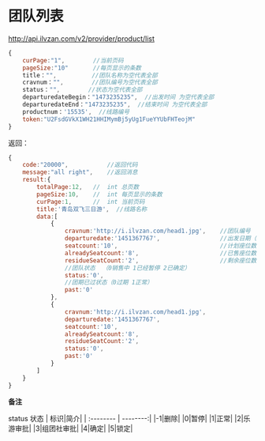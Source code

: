 # 团队列表
http://api.ilvzan.com/v2/provider/product/list
``` js
{
	curPage:"1", 		//当前页码
	pageSize:"10"       //每页显示的条数
	title："",          //团队名称为空代表全部
	cravnum："",        //团队编号为空代表全部
	status："",        //状态为空代表全部
	departuredateBegin："1473235235",  //出发时间 为空代表全部
	departuredateEnd："1473235235",  //结束时间 为空代表全部
	productnum：'15535',  //线路编号
	token:"U2FsdGVkX1WH21HHIMymBj5yUg1FueYYUbFHTeojM"
}
```

返回：
``` js
{
	code:"20000",           //返回代码
	message:"all right",    //返回消息
	result:{
		totalPage:12,	//	int	总页数
		pageSize:10,	//	int	每页显示的条数
		curPage:1,		//	int	当前页码
		title:'青岛双飞三日游',  //线路名称
		data:[
			{
				cravnum:'http://i.ilvzan.com/head1.jpg',    //团队编号
				departuredate:'1451367767',                 //出发日期（时间戳）
				seatcount:'10',                             //计划座位数
				alreadySeatcount:'8',				        //已售座位数
				residueSeatCount:'2',                       //剩余座位数
				//团队状态  （0销售中 1已经暂停 2已确定）
				status:'0',
				//团期已过状态（0过期 1正常）
				past:'0'
			},
			{
				cravnum:'http://i.ilvzan.com/head1.jpg',
				departuredate:'1451367767',
				seatcount:'10',
				alreadySeatcount:'8',
				residueSeatCount:'2',
				status:'0',
				past:'0'
			}
		]
	}
}
```

**备注**

status 状态
| 标识|简介|
| :-------- | --------:| 
|-1|删除|
|0|暂停|
|1|正常|
|2|乐游审批|
|3|组团社审批|
|4|确定|
|5|锁定|


